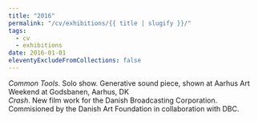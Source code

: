 ```yaml
---
title: "2016"
permalink: "/cv/exhibitions/{{ title | slugify }}/"
tags:
  - cv
  - exhibitions
date: 2016-01-01
eleventyExcludeFromCollections: false
---
```


<em>Common Tools</em>. Solo show. Generative sound piece, shown at Aarhus Art Weekend at Godsbanen, Aarhus, DK<br>
<em>Crash</em>. New film work for the Danish Broadcasting Corporation. Commisioned by the Danish Art Foundation in collaboration with DBC.